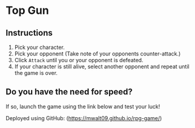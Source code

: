 # Top Gun

## Instructions

1. Pick your character.
2. Pick your opponent (Take note of your opponents counter-attack.)
3. Click `Attack` until you or your opponent is defeated.
4. If your character is still alive, select another opponent and repeat until the game is over.

## Do you have the need for speed?

If so, launch the game using the link below and test your luck! 

Deployed using GitHub:
(https://mwalt09.github.io/rpg-game/)
